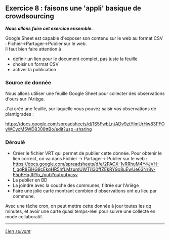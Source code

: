 ## Exercice 8 : faisons une 'appli' basique de crowdsourcing

***Nous allons faire cet exercice ensemble.***

Google Sheet est capable d'exposer son contenu sur le web au format CSV :   Fichier->Partager->Publier sur le web.  
Il faut bien faire attention à 

- définir un lien pour le document complet, pas juste la feuille
- choisir un format CSV
- activer la publication


### Source de donnée

Nous allons utiliser une feuille Google Sheet pour collecter des observations d'ours sur l'Ariège.

J'ai créé une feuille, sur laquelle vous pouvez saisir vos observations de plantigrades : 

https://docs.google.com/spreadsheets/d/1S5FwbLntADv9ztYlmUrHw83PFOyWCycM5WD8308ttBo/edit?usp=sharing


### Déroulé

- Créer le fichier VRT qui permet de publier cette donnée. Pour obtenir le lien correct, on va dans Fichier -> Partager-> Publier sur le web : https://docs.google.com/spreadsheets/d/e/2PACX-1vRRhuM4Y4JVH-f_ggR8EiHG8cEkqHR5hfLMzursUWTj130ffZEkRY9o8uEwUe63Nr8v-F5pFHqJRYo_/pub?output=csv
- La publier en BD
- La joindre avec la couche des communes, filtrée sur l'Ariège
- Faire une jolie carte montrant combien d'observations ont eu lieu par commune.

Avec une tâche cron, on peut mettre cette donnée à jour toutes les qq minutes, et avoir une carte quasi temps-réel pour suivre une collecte en mode collaboratif.

---

*[Lien suivant](conclusion.md)*